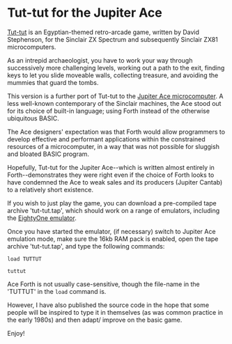 # Tut-tut for the Jupiter Ace

[Tut-tut](http://www.zx81keyboardadventure.com/2019/10/zx81-game-tut-tut.html) is an Egyptian-themed retro-arcade game, written by David Stephenson, for the Sinclair ZX Spectrum and subsequently Sinclair ZX81 microcomputers.

As an intrepid archaeologist, you have to work your way through successively more challenging levels, working out a path to the exit, finding keys to let you slide moveable walls, collecting treasure, and avoiding the mummies that guard the tombs.

This version is a further port of Tut-tut to the [Jupiter Ace microcomputer](https://en.wikipedia.org/wiki/Jupiter_Ace). A less well-known contemporary of the Sinclair machines, the Ace stood out for its choice of built-in language; using Forth instead of the otherwise ubiquitous BASIC.

The Ace designers' expectation was that Forth would allow programmers to develop effective and performant applications within the constrained resources of a microcomputer, in a way that was not possible for sluggish and bloated BASIC program.

Hopefully, Tut-tut for the Jupiter Ace--which is written almost entirely in Forth--demonstrates they were right even if the choice of Forth looks to have condemned the Ace to weak sales and its producers (Jupiter Cantab) to a relatively short existence.

If you wish to just play the game, you can download a pre-compiled tape archive 'tut-tut.tap', which should work on a range of emulators, including the [EightyOne emulator](https://sourceforge.net/projects/eightyone-sinclair-emulator/).

Once you have started the emulator, (if necessary) switch to Jupiter Ace emulation mode, make sure the 16kb RAM pack is enabled, open the tape archive 'tut-tut.tap', and type the following commands:

`load TUTTUT`

`tuttut`

Ace Forth is not usually case-sensitive, though the file-name in the 'TUTTUT' in the `load` command is.

However, I have also published the source code in the hope that some people will be inspired to type it in themselves (as was common practice in the early 1980s) and then adapt/ improve on the basic game.

Enjoy!

